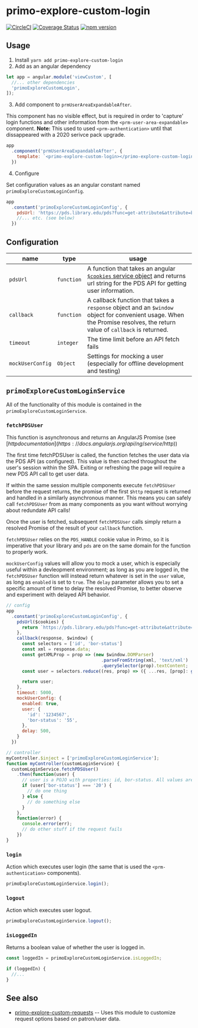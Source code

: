 # primo-explore-custom-login

[![CircleCI](https://circleci.com/gh/NYULibraries/primo-explore-custom-login.svg?style=svg)](https://circleci.com/gh/NYULibraries/primo-explore-custom-login)
[![Coverage Status](https://coveralls.io/repos/github/NYULibraries/primo-explore-custom-login/badge.svg)](https://coveralls.io/github/NYULibraries/primo-explore-custom-login)
[![npm version](https://badge.fury.io/js/primo-explore-custom-login.svg)](https://badge.fury.io/js/primo-explore-custom-login)

## Usage

1. Install
`yarn add primo-explore-custom-login`
2. Add as an angular dependency
```js
let app = angular.module('viewCustom', [
  //... other dependencies
  'primoExploreCustomLogin',
]);
```
3. Add component to `prmUserAreaExpandableAfter`.

This component has no visible effect, but is required in order to 'capture' login functions and other information from the `<prm-user-area-expandable>` component. **Note:** This used to used `<prm-authentication>` until that dissappeared with a 2020 serivce pack upgrade.

```js
app
  .component('prmUserAreaExpandableAfter', {
    template: `<primo-explore-custom-login></primo-explore-custom-login>`
  })
```
4. Configure

Set configuration values as an angular constant named `primoExploreCustomLoginConfig`.

```js
app
  .constant('primoExploreCustomLoginConfig', {
    pdsUrl: 'https://pds.library.edu/pds?func=get-attribute&attribute=bor_info',
    //... etc. (see below)
  })
```

## Configuration

|name|type|usage|
|---|---|---|
`pdsUrl`| `function` | A function that takes an angular [`$cookies` service object](https://docs.angularjs.org/api/ngCookies/service/$cookies) and returns url string for the PDS API for getting user information.
`callback` | `function` | A callback function that takes a `response` object and an `$window` object for convenient usage. When the Promise resolves, the return value of `callback` is returned.
`timeout` | `integer` | The time limit before an API fetch fails
`mockUserConfig`| `Object` | Settings for mocking a user (especially for offline development and testing)

## `primoExploreCustomLoginService`

All of the functionality of this module is contained in the `primoExploreCustomLoginService`.

### `fetchPDSUser`

This function is asynchronous and returns an AngularJS Promise (see [$http documentation](https://docs.angularjs.org/api/ng/service/$http))

The first time fetchPDSUser is called, the function fetches the user data via the PDS API (as configured). This value is then cached throughout the user's session within the SPA. Exiting or refreshing the page will require a new PDS API call to get user data.

If within the same session multiple components execute `fetchPDSUser` before the request returns, the promise of the first `$http` request is returned and handled in a similarly asynchronous manner. This means you can safely call `fetchPDSUser` from as many components as you want without worrying about redundate API calls!

Once the user is fetched, subsequent `fetchPDSUser` calls simply return a resolved Promise of the result of your `callback` function.

`fetchPDSUser` relies on the `PDS_HANDLE` cookie value in Primo, so it is imperative that your library and `pds` are on the same domain for the function to properly work.

`mockUserConfig` values will allow you to mock a user, which is especially useful within a devleopment environment; as long as you are logged in, the `fetchPDSUser` function will instead return whatever is set in the `user` value, as long as `enabled` is set to `true`. The `delay` parameter allows you to set a specific amount of time to delay the resolved Promise, to better observe and experiment with delayed API behavior.

```js
// config
app
  .constant('primoExploreCustomLoginConfig', {
    pdsUrl($cookies) {
      return `https://pds.library.edu/pds?func=get-attribute&attribute=bor_info${$cookies.get('PDS_HANDLE')}`
    },
    callback(response, $window) {
      const selectors = ['id', 'bor-status']
      const xml = response.data;
      const getXMLProp = prop => (new $window.DOMParser)
                                    .parseFromString(xml, 'text/xml')
                                    .querySelector(prop).textContent;
      const user = selectors.reduce((res, prop) => ({ ...res, [prop]: getXMLProp(prop) }), {});

      return user;
    },
    timeout: 5000,
    mockUserConfig: {
      enabled: true,
      user: {
        'id': '1234567',
        'bor-status': '55',
      },
      delay: 500,
    }
  })

// controller
myController.$inject = ['primoExploreCustomLoginService'];
function myController(customLoginService) {
  customLoginService.fetchPDSUser()
    .then(function(user) {
      // user is a POJO with properties: id, bor-status. All values are string values.
      if (user['bor-status'] === '20') {
        // do one thing
      } else {
        // do something else
      }
    },
    function(error) {
      console.error(err);
      // do other stuff if the request fails
    })
}
```

### `login`

Action which executes user login (the same that is used the `<prm-authentication>` components).

```js
primoExploreCustomLoginService.login();
```

### `logout`

Action which executes user logout.

```js
primoExploreCustomLoginService.logout();
```

### `isLoggedIn`

Returns a boolean value of whether the user is logged in.

```js
const loggedIn = primoExploreCustomLoginService.isLoggedIn;

if (loggedIn) {
  //...
}
```

## See also
* [primo-explore-custom-requests](https://github.com/NYULibraries/primo-explore-custom-requests) -- Uses this module to customize request options based on patron/user data.
